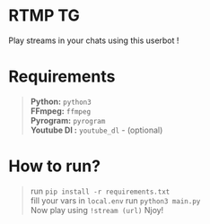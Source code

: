 # RTMP TG
Play streams in your chats using this userbot !

# Requirements
> **Python:** `python3`  
> **FFmpeg:** `ffmpeg`  
> **Pyrogram:** `pyrogram`  
> **Youtube Dl :** `youtube_dl` - (optional)

# How to run?
> run `pip install -r requirements.txt`  
> fill your vars in `local.env`
> run `python3 main.py`  
> Now play using `!stream (url)`
> Njoy!